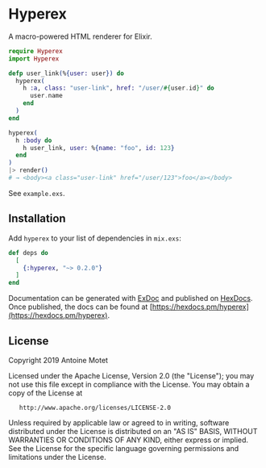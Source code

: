 # Hyperex

A macro-powered HTML renderer for Elixir.

```elixir
require Hyperex
import Hyperex

defp user_link(%{user: user}) do
  hyperex(
    h :a, class: "user-link", href: "/user/#{user.id}" do
      user.name
    end
  )
end

hyperex(
  h :body do
    h user_link, user: %{name: "foo", id: 123}
  end
)
|> render()
# → <body><a class="user-link" href="/user/123">foo</a></body>
```

See `example.exs`.

## Installation

Add `hyperex` to your list of dependencies in `mix.exs`:

```elixir
def deps do
  [
    {:hyperex, "~> 0.2.0"}
  ]
end
```

Documentation can be generated with [ExDoc](https://github.com/elixir-lang/ex_doc)
and published on [HexDocs](https://hexdocs.pm). Once published, the docs can
be found at [https://hexdocs.pm/hyperex](https://hexdocs.pm/hyperex).

## License

   Copyright 2019 Antoine Motet

   Licensed under the Apache License, Version 2.0 (the "License");
   you may not use this file except in compliance with the License.
   You may obtain a copy of the License at

       http://www.apache.org/licenses/LICENSE-2.0

   Unless required by applicable law or agreed to in writing, software
   distributed under the License is distributed on an "AS IS" BASIS,
   WITHOUT WARRANTIES OR CONDITIONS OF ANY KIND, either express or implied.
   See the License for the specific language governing permissions and
   limitations under the License.
